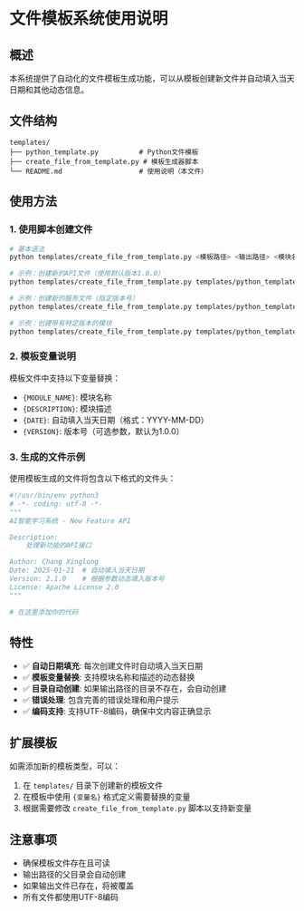 # 文件模板系统使用说明

## 概述

本系统提供了自动化的文件模板生成功能，可以从模板创建新文件并自动填入当天日期和其他动态信息。

## 文件结构

```
templates/
├── python_template.py          # Python文件模板
├── create_file_from_template.py # 模板生成器脚本
└── README.md                   # 使用说明（本文件）
```

## 使用方法

### 1. 使用脚本创建文件

```bash
# 基本语法
python templates/create_file_from_template.py <模板路径> <输出路径> <模块名称> <描述> [版本号]

# 示例：创建新的API文件（使用默认版本1.0.0）
python templates/create_file_from_template.py templates/python_template.py backend/api/new_feature.py "New Feature API" "处理新功能的API接口"

# 示例：创建新的服务文件（指定版本号）
python templates/create_file_from_template.py templates/python_template.py backend/services/new_service.py "New Service" "提供新功能的服务层实现" "2.1.0"

# 示例：创建带有特定版本的模块
python templates/create_file_from_template.py templates/python_template.py backend/utils/helper.py "Helper Utilities" "通用工具函数集合" "1.5.2"
```

### 2. 模板变量说明

模板文件中支持以下变量替换：

- `{MODULE_NAME}`: 模块名称
- `{DESCRIPTION}`: 模块描述
- `{DATE}`: 自动填入当天日期（格式：YYYY-MM-DD）
- `{VERSION}`: 版本号（可选参数，默认为1.0.0）

### 3. 生成的文件示例

使用模板生成的文件将包含以下格式的文件头：

```python
#!/usr/bin/env python3
# -*- coding: utf-8 -*-
"""
AI智能学习系统 - New Feature API

Description:
    处理新功能的API接口

Author: Chang Xinglong
Date: 2025-01-21  # 自动填入当天日期
Version: 2.1.0    # 根据参数动态填入版本号
License: Apache License 2.0
"""

# 在这里添加你的代码
```

## 特性

- ✅ **自动日期填充**: 每次创建文件时自动填入当天日期
- ✅ **模板变量替换**: 支持模块名称和描述的动态替换
- ✅ **目录自动创建**: 如果输出路径的目录不存在，会自动创建
- ✅ **错误处理**: 包含完善的错误处理和用户提示
- ✅ **编码支持**: 支持UTF-8编码，确保中文内容正确显示

## 扩展模板

如需添加新的模板类型，可以：

1. 在 `templates/` 目录下创建新的模板文件
2. 在模板中使用 `{变量名}` 格式定义需要替换的变量
3. 根据需要修改 `create_file_from_template.py` 脚本以支持新变量

## 注意事项

- 确保模板文件存在且可读
- 输出路径的父目录会自动创建
- 如果输出文件已存在，将被覆盖
- 所有文件都使用UTF-8编码